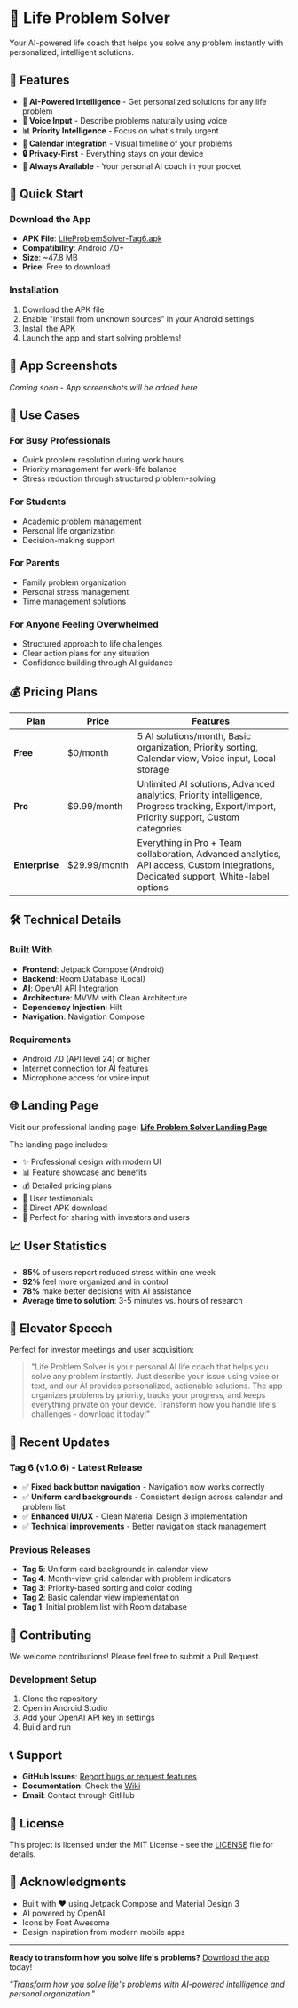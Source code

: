 # 🧠 Life Problem Solver

Your AI-powered life coach that helps you solve any problem instantly with personalized, intelligent solutions.

## 🌟 Features

- **🤖 AI-Powered Intelligence** - Get personalized solutions for any life problem
- **🎤 Voice Input** - Describe problems naturally using voice
- **📊 Priority Intelligence** - Focus on what's truly urgent
- **📅 Calendar Integration** - Visual timeline of your problems
- **🔒 Privacy-First** - Everything stays on your device
- **📱 Always Available** - Your personal AI coach in your pocket

## 🚀 Quick Start

### Download the App
- **APK File**: [LifeProblemSolver-Tag6.apk](LifeProblemSolver-Tag6.apk)
- **Compatibility**: Android 7.0+
- **Size**: ~47.8 MB
- **Price**: Free to download

### Installation
1. Download the APK file
2. Enable "Install from unknown sources" in your Android settings
3. Install the APK
4. Launch the app and start solving problems!

## 📱 App Screenshots

*Coming soon - App screenshots will be added here*

## 🎯 Use Cases

### For Busy Professionals
- Quick problem resolution during work hours
- Priority management for work-life balance
- Stress reduction through structured problem-solving

### For Students
- Academic problem management
- Personal life organization
- Decision-making support

### For Parents
- Family problem organization
- Personal stress management
- Time management solutions

### For Anyone Feeling Overwhelmed
- Structured approach to life challenges
- Clear action plans for any situation
- Confidence building through AI guidance

## 💰 Pricing Plans

| Plan | Price | Features |
|------|-------|----------|
| **Free** | $0/month | 5 AI solutions/month, Basic organization, Priority sorting, Calendar view, Voice input, Local storage |
| **Pro** | $9.99/month | Unlimited AI solutions, Advanced analytics, Priority intelligence, Progress tracking, Export/Import, Priority support, Custom categories |
| **Enterprise** | $29.99/month | Everything in Pro + Team collaboration, Advanced analytics, API access, Custom integrations, Dedicated support, White-label options |

## 🛠️ Technical Details

### Built With
- **Frontend**: Jetpack Compose (Android)
- **Backend**: Room Database (Local)
- **AI**: OpenAI API Integration
- **Architecture**: MVVM with Clean Architecture
- **Dependency Injection**: Hilt
- **Navigation**: Navigation Compose

### Requirements
- Android 7.0 (API level 24) or higher
- Internet connection for AI features
- Microphone access for voice input

## 🌐 Landing Page

Visit our professional landing page: **[Life Problem Solver Landing Page](https://gunainvestor.github.io/GenAI_life-problem-solver)**

The landing page includes:
- ✨ Professional design with modern UI
- 📊 Feature showcase and benefits
- 💰 Detailed pricing plans
- 👥 User testimonials
- 📱 Direct APK download
- 🎯 Perfect for sharing with investors and users

## 📈 User Statistics

- **85%** of users report reduced stress within one week
- **92%** feel more organized and in control
- **78%** make better decisions with AI assistance
- **Average time to solution**: 3-5 minutes vs. hours of research

## 🎤 Elevator Speech

Perfect for investor meetings and user acquisition:

> "Life Problem Solver is your personal AI life coach that helps you solve any problem instantly. Just describe your issue using voice or text, and our AI provides personalized, actionable solutions. The app organizes problems by priority, tracks your progress, and keeps everything private on your device. Transform how you handle life's challenges - download it today!"

## 🔄 Recent Updates

### Tag 6 (v1.0.6) - Latest Release
- ✅ **Fixed back button navigation** - Navigation now works correctly
- ✅ **Uniform card backgrounds** - Consistent design across calendar and problem list
- ✅ **Enhanced UI/UX** - Clean Material Design 3 implementation
- ✅ **Technical improvements** - Better navigation stack management

### Previous Releases
- **Tag 5**: Uniform card backgrounds in calendar view
- **Tag 4**: Month-view grid calendar with problem indicators
- **Tag 3**: Priority-based sorting and color coding
- **Tag 2**: Basic calendar view implementation
- **Tag 1**: Initial problem list with Room database

## 🤝 Contributing

We welcome contributions! Please feel free to submit a Pull Request.

### Development Setup
1. Clone the repository
2. Open in Android Studio
3. Add your OpenAI API key in settings
4. Build and run

## 📞 Support

- **GitHub Issues**: [Report bugs or request features](https://github.com/gunainvestor/GenAI_life-problem-solver/issues)
- **Documentation**: Check the [Wiki](https://github.com/gunainvestor/GenAI_life-problem-solver/wiki)
- **Email**: Contact through GitHub

## 📄 License

This project is licensed under the MIT License - see the [LICENSE](LICENSE) file for details.

## 🙏 Acknowledgments

- Built with ❤️ using Jetpack Compose and Material Design 3
- AI powered by OpenAI
- Icons by Font Awesome
- Design inspiration from modern mobile apps

---

**Ready to transform how you solve life's problems?** [Download the app](LifeProblemSolver-Tag6.apk) today!

*"Transform how you solve life's problems with AI-powered intelligence and personal organization."* 
